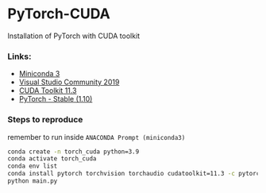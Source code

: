 # PyTorch-CUDA
Installation of PyTorch with CUDA toolkit
### Links:
* [Miniconda 3](https://docs.conda.io/en/latest/miniconda.html)
* [Visual Studio Community 2019](https://visualstudio.microsoft.com/)
* [CUDA Toolkit 11.3](https://developer.nvidia.com/cuda-11.3.0-download-archive?target_os=Windows&target_arch=x86_64&target_version=10&target_type=exe_local)
* [PyTorch - Stable (1.10)](https://pytorch.org/)
### Steps to reproduce
remember to run inside `ANACONDA Prompt (miniconda3)`
```sh
conda create -n torch_cuda python=3.9
conda activate torch_cuda
conda env list
conda install pytorch torchvision torchaudio cudatoolkit=11.3 -c pytorch
python main.py
```
